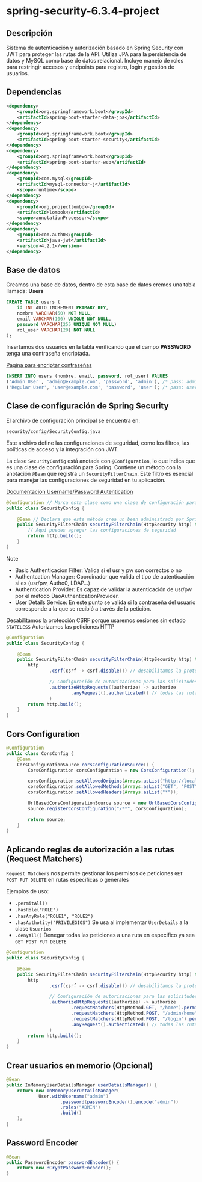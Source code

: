 # spring-security-6.3.4-project

## Descripción
Sistema de autenticación y autorización basado en Spring Security con JWT para proteger las rutas de la API. Utiliza JPA para la persistencia de datos y MySQL como base de datos relacional. Incluye manejo de roles para restringir accesos y endpoints para registro, login y gestión de usuarios. 

## Dependencias

```XML
<dependency>
    <groupId>org.springframework.boot</groupId>
    <artifactId>spring-boot-starter-data-jpa</artifactId>
</dependency>
<dependency>
    <groupId>org.springframework.boot</groupId>
    <artifactId>spring-boot-starter-security</artifactId>
</dependency>
<dependency>
    <groupId>org.springframework.boot</groupId>
    <artifactId>spring-boot-starter-web</artifactId>
</dependency>
<dependency>
    <groupId>com.mysql</groupId>
    <artifactId>mysql-connector-j</artifactId>
    <scope>runtime</scope>
</dependency>
<dependency>
    <groupId>org.projectlombok</groupId>
    <artifactId>lombok</artifactId>
    <scope>annotationProcessor</scope>
</dependency>
<dependency>
    <groupId>com.auth0</groupId>
    <artifactId>java-jwt</artifactId>
    <version>4.2.1</version>
</dependency>

```
## Base de datos
Creamos una base de datos, dentro de esta base de datos cremos una tabla llamada: <strong>Users</strong>

```SQL
CREATE TABLE users (
    id INT AUTO_INCREMENT PRIMARY KEY,
    nombre VARCHAR(50) NOT NULL,
    email VARCHAR(100) UNIQUE NOT NULL,
    password VARCHAR(255 UNIQUE NOT NULL)
    rol_user VARCHAR(20) NOT NULL
);

```

Insertamos dos usuarios en la tabla verificando que el campo <strong>PASSWORD</strong> tenga una contraseña encriptada.

[Pagina para encriptar contraseñas](https://bcrypt-generator.com/)

```SQL
INSERT INTO users (nombre, email, password, rol_user) VALUES 
('Admin User', 'admin@example.com', 'password', 'admin'), /* pass: admin */
('Regular User', 'user@example.com', 'password', 'user'); /* pass: user */
```

## Clase de configuración de Spring Security
El archivo de configuración principal se encuentra en:

`security/config/SecurityConfig.java`

Este archivo define las configuraciones de seguridad, como los filtros, las políticas de acceso y la integración con JWT.

La clase `SecurityConfig` está anotada con `@Configuration`, lo que indica que es una clase de configuración para Spring. Contiene un método con la anotación `@Bean` que registra un `SecurityFilterChain`. Este filtro es esencial para manejar las configuraciones de seguridad en tu aplicación.

[Documentacion Username/Password Autentication](https://docs.spring.io/spring-security/reference/servlet/authentication/passwords/index.html#servlet-authentication-unpwd)


```JAVA
@Configuration // Marca esta clase como una clase de configuración para Spring.
public class SecurityConfig {

    @Bean // Declara que este método crea un bean administrado por Spring
    public SecurityFilterChain securityFilterChain(HttpSecurity http) throws Exception {
        // Aquí puedes agregar las configuraciones de seguridad
        return http.build();
    }
}
```

> [!NOTE]
> - Basic Authenticacion Filter: Valida si el usr y pw son correctos o no
> - Authentcation Manager: Coordinador que valida el tipo de autenticación si es (usr/pw, Autho0, LDAP…)
> - Authentication Provider: Es capaz de validar la autenticación de usr/pw por el método DaoAuthenticationProvider.
> - User Details Service: En este punto se valida si la contraseña del usuario corresponde a la que se recibió a través de la petición.

Desabilitamos la protección CSRF porque usaremos sesiones sin estado `STATELESS`
Autorizamos las peticiones HTTP

```JAVA
@Configuration
public class SecurityConfig {

    @Bean
    public SecurityFilterChain securityFilterChain(HttpSecurity http) throws Exception {
        http
                .csrf(csrf -> csrf.disable()) // desabilitamos la protección csrf

                // Configuración de autorizaciones para las solicitudes HTTP
                .authorizeHttpRequests((authorize) -> authorize
                        .anyRequest().authenticated() // todas las rutas necesitan autenticación
                )
        return http.build();
    }
}
```

## Cors Configuration

```JAVA
@Configuration
public class CorsConfig {
    @Bean
    CorsConfigurationSource corsConfigurationSource() {
        CorsConfiguration corsConfiguration = new CorsConfiguration();

        corsConfiguration.setAllowedOrigins(Arrays.asList("http://localhost:4200"));
        corsConfiguration.setAllowedMethods(Arrays.asList("GET", "POST", "PUT", "DELETE"));
        corsConfiguration.setAllowedHeaders(Arrays.asList("*"));

        UrlBasedCorsConfigurationSource source = new UrlBasedCorsConfigurationSource();
        source.registerCorsConfiguration("/**", corsConfiguration);

        return source;
    }
}
```

## Aplicando reglas de autorización a las rutas (Request Matchers)
`Request Matchers` nos permite gestionar los permisos de peticiones `GET POST PUT DELETE` en rutas especificas o generales

Ejemplos de uso: 
- `.permitAll()`
- `.hasRole("ROLE")`
- `.hasAnyRole("ROLE1", "ROLE2")`
- `.hasAuthotity("PRIVILEGIOS")` Se usa al implementar `UserDetails` a la clase `Usuarios`
- `.denyAll()` Denegar todas las peticiones a una ruta en especifico ya sea `GET POST PUT DELETE`

```JAVA
@Configuration
public class SecurityConfig {

    @Bean
    public SecurityFilterChain securityFilterChain(HttpSecurity http) throws Exception {
        http
                .csrf(csrf -> csrf.disable()) // desabilitamos la protección csrf

                // Configuración de autorizaciones para las solicitudes HTTP
                .authorizeHttpRequests((authorize) -> authorize
                        .requestMatchers(HttpMethod.GET, "/home").permitAll() // permitimos las peticiones get a la ruta home
                        .requestMatchers(HttpMethod.POST, "/admin/home").hasAuthority("admin") // permitimos las peticiones a administradores
                        .requestMatchers(HttpMethod.POST, "/login").permitAll() // permitimos las peticiones post a login
                        .anyRequest().authenticated() // todas las rutas necesitan autenticación
                )
        return http.build();
    }
}
```

## Crear usuarios en memorio (Opcional)

```JAVA
@Bean
public InMemoryUserDetailsManager userDetailsManager() {
    return new InMemoryUserDetailsManager(
            User.withUsername("admin")
                    .password(passwordEncoder().encode("admin"))
                    .roles("ADMIN")
                    .build()
    );
}
```

## Password Encoder


```JAVA
@Bean
public PasswordEncoder passwordEncoder() {
    return new BCryptPasswordEncoder();
}
```



